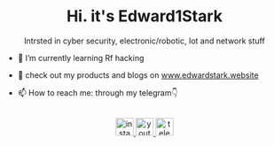 <h1 align="center">Hi. it's Edward1Stark</h1>
<p align="center">Intrsted in cyber security, electronic/robotic, Iot and network stuff </p>

- 🌱 I’m currently learning Rf hacking
  
- 👾 check out my products and blogs on www.edwardstark.website
  
- 📫 How to reach me: through my telegram👇


<br>

<div align="center">
  <a href="https://instagram.com/edward1stark" target="_blank">
    <img src="https://img.shields.io/static/v1?message=Instagram&logo=instagram&label=&color=242424&logoColor=a2200b&labelColor=&style=for-the-badge" height="32" alt="instagram logo" />
  </a>
  <a href="https://youtube.com/edward1stark" target="_blank">
    <img src="https://img.shields.io/static/v1?message=Youtube&logo=youtube&label=&color=242424&logoColor=a2200b&labelColor=&style=for-the-badge" height="32" alt="youtube logo" />
  </a>
  <a href="https://t.me/edward1stark" target="_blank">
    <img src="https://img.shields.io/static/v1?message=Telegram&logo=telegram&label=&color=242424&logoColor=a2200b&labelColor=&style=for-the-badge" height="32" alt="telegram logo" />
  </a>
</div>
